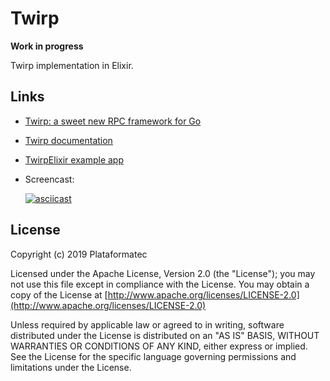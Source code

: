 # Twirp

**Work in progress**

Twirp implementation in Elixir.

## Links

* [Twirp: a sweet new RPC framework for Go](https://blog.twitch.tv/twirp-a-sweet-new-rpc-framework-for-go-5f2febbf35f)
* [Twirp documentation](https://twitchtv.github.io/twirp/docs/intro.html)
* [TwirpElixir example app](https://github.com/wojtekmach/twirp_elixir/tree/master/examples/hello_world)
* Screencast:

  [![asciicast](https://asciinema.org/a/8rvBfbRZvFxWcyt2RI9vAnPng.png)](https://asciinema.org/a/8rvBfbRZvFxWcyt2RI9vAnPng)

## License

Copyright (c) 2019 Plataformatec

Licensed under the Apache License, Version 2.0 (the "License");
you may not use this file except in compliance with the License.
You may obtain a copy of the License at [http://www.apache.org/licenses/LICENSE-2.0](http://www.apache.org/licenses/LICENSE-2.0)

Unless required by applicable law or agreed to in writing, software
distributed under the License is distributed on an "AS IS" BASIS,
WITHOUT WARRANTIES OR CONDITIONS OF ANY KIND, either express or implied.
See the License for the specific language governing permissions and
limitations under the License.
